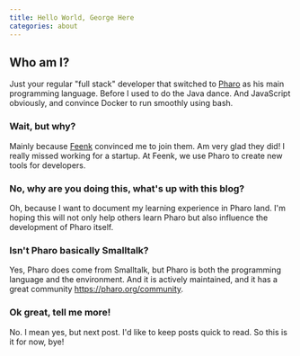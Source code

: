 ```yaml
---
title: Hello World, George Here
categories: about
---
```


## Who am I?
Just your regular "full stack" developer that switched to [Pharo](https://pharo.org/) as his main programming language. Before I used to do the Java dance. And JavaScript obviously, and convince Docker to run smoothly using bash.

### Wait, but why?
Mainly because [Feenk](https://feenk.com/) convinced me to join them. Am very glad they did! I really missed working for a startup. At Feenk, we use Pharo to create new tools for developers.

### No, why are you doing this, what's up with this blog?
Oh, because I want to document my learning experience in Pharo land. I'm hoping this will not only help others learn Pharo but also influence the development of Pharo itself.

### Isn't Pharo basically Smalltalk?
Yes, Pharo does come from Smalltalk, but Pharo is both the programming language and the environment. And it is actively maintained, and it has a great community https://pharo.org/community.

### Ok great, tell me more!
No. I mean yes, but next post. I'd like to keep posts quick to read. So this is it for now, bye!
